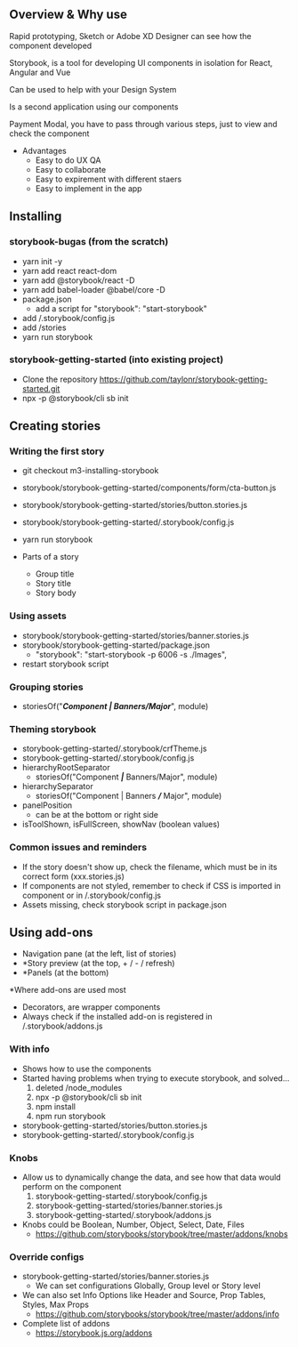 ## Overview & Why use

Rapid prototyping, Sketch or Adobe XD
Designer can see how the component developed

Storybook, is a tool for developing UI components in isolation for React, Angular and Vue

Can be used to help with your Design System

Is a second application using our components

Payment Modal, you have to pass through various steps, just to view and check the component

- Advantages
    - Easy to do UX QA
    - Easy to collaborate
    - Easy to expirement with different staers
    - Easy to implement in the app

## Installing

### storybook-bugas (from the scratch)

- yarn init -y
- yarn add react react-dom
- yarn add @storybook/react -D
- yarn add babel-loader @babel/core -D
- package.json
    - add a script for "storybook": "start-storybook"
- add /.storybook/config.js
- add /stories
- yarn run storybook

### storybook-getting-started (into existing project)

- Clone the repository https://github.com/taylonr/storybook-getting-started.git
- npx -p @storybook/cli sb init

## Creating stories

### Writing the first story

- git checkout m3-installing-storybook
- storybook/storybook-getting-started/components/form/cta-button.js
- storybook/storybook-getting-started/stories/button.stories.js
- storybook/storybook-getting-started/.storybook/config.js
- yarn run storybook

- Parts of a story
    - Group title
    - Story title
    - Story body

### Using assets

- storybook/storybook-getting-started/stories/banner.stories.js
- storybook/storybook-getting-started/package.json
    - "storybook": "start-storybook -p 6006 -s ./Images",
- restart storybook script

### Grouping stories

- storiesOf("***Component | Banners/Major***", module)

### Theming storybook

- storybook-getting-started/.storybook/crfTheme.js
- storybook-getting-started/.storybook/config.js
- hierarchyRootSeparator
    - storiesOf("Component ***|*** Banners/Major", module)
- hierarchySeparator
    - storiesOf("Component | Banners ***/*** Major", module)
- panelPosition
    - can be at the bottom or right side
- isToolShown, isFullScreen, showNav (boolean values)

### Common issues and reminders

- If the story doesn't show up, check the filename, which must be in its correct form (xxx.stories.js)
- If components are not styled, remember to check if CSS is imported in component or in /.storybook/config.js
- Assets missing, check storybook script in package.json

## Using add-ons

- Navigation pane (at the left, list of stories)
- *Story preview (at the top, + / - / refresh)
- *Panels (at the bottom)

\*Where add-ons are used most

- Decorators, are wrapper components
- Always check if the installed add-on is registered in /.storybook/addons.js

### With info

- Shows how to use the components
- Started having problems when trying to execute storybook, and solved...
    1. deleted /node_modules
    2. npx -p @storybook/cli sb init
    3. npm install
    4. npm run storybook
- storybook-getting-started/stories/button.stories.js
- storybook-getting-started/.storybook/config.js

### Knobs

- Allow us to dynamically change the data, and see how that data would perform on the component
    1. storybook-getting-started/.storybook/config.js
    2. storybook-getting-started/stories/banner.stories.js
    3. storybook-getting-started/.storybook/addons.js
- Knobs could be Boolean, Number, Object, Select, Date, Files
    - https://github.com/storybooks/storybook/tree/master/addons/knobs

### Override configs

- storybook-getting-started/stories/banner.stories.js
    - We can set configurations Globally, Group level or Story level
- We can also set Info Options like Header and Source, Prop Tables, Styles, Max Props
    - https://github.com/storybooks/storybook/tree/master/addons/info
- Complete list of addons
    - https://storybook.js.org/addons